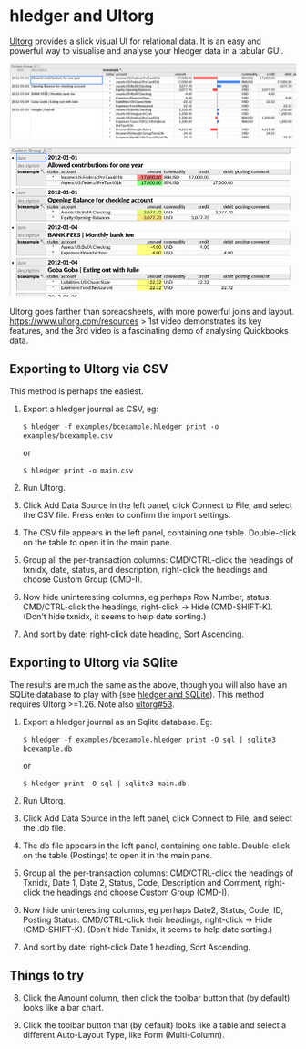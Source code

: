 # hledger and Ultorg

[Ultorg](https://www.ultorg.com/) provides a slick visual UI for relational data.
It is an easy and powerful way to visualise and analyse your hledger data in a tabular GUI.

<a href="images/ultorg-1.png" class="highslide" onclick="return hs.expand(this)"><img src="images/ultorg-1.png" title="ultorg example 1" /></a>

<a href="images/ultorg-2.png" class="highslide" onclick="return hs.expand(this)"><img src="images/ultorg-2.png" title="ultorg example 2" /></a>

Ultorg goes farther than spreadsheets, with more powerful joins and layout.
<https://www.ultorg.com/resources> > 1st video demonstrates its key features,
and the 3rd video is a fascinating demo of analysing Quickbooks data.

## Exporting to Ultorg via CSV

This method is perhaps the easiest.

1. Export a hledger journal as CSV, eg:
    ```cli
    $ hledger -f examples/bcexample.hledger print -o examples/bcexample.csv
    ```
    or
    ```cli
    $ hledger print -o main.csv
    ```

2. Run Ultorg.

3. Click Add Data Source in the left panel, click Connect to File, and select the CSV file. Press enter to confirm the import settings.

4. The CSV file appears in the left panel, containing one table. Double-click on the table to open it in the main pane.

5. Group all the per-transaction columns: CMD/CTRL-click the headings of txnidx, date, status, and description, right-click the headings and choose Custom Group (CMD-I).

6. Now hide uninteresting columns, eg perhaps Row Number, status: CMD/CTRL-click the headings, right-click -> Hide (CMD-SHIFT-K).
   (Don't hide txnidx, it seems to help date sorting.)

7. And sort by date: right-click date heading, Sort Ascending.

## Exporting to Ultorg via SQlite

The results are much the same as the above, though you will also have an SQLite database to play with (see [hledger and SQLite](sqlite.md)).
This method requires Ultorg >=1.26. Note also [ultorg#53](https://github.com/ultorg/public_issues/issues/53).

1. Export a hledger journal as an Sqlite database. Eg:
    ```cli
    $ hledger -f examples/bcexample.hledger print -O sql | sqlite3 bcexample.db
    ```
    or
    ```cli
    $ hledger print -O sql | sqlite3 main.db
    ```

2. Run Ultorg.

3. Click Add Data Source in the left panel, click Connect to File, and select the .db file.

4. The db file appears in the left panel, containing one table. Double-click on the table (Postings) to open it in the main pane.

5. Group all the per-transaction columns: CMD/CTRL-click the headings of Txnidx, Date 1, Date 2, Status, Code, Description and Comment, right-click the headings and choose Custom Group (CMD-I).

6. Now hide uninteresting columns, eg perhaps Date2, Status, Code, ID, Posting Status: CMD/CTRL-click their headings, right-click -> Hide (CMD-SHIFT-K).
   (Don't hide Txnidx, it seems to help date sorting.)

7. And sort by date: right-click Date 1 heading, Sort Ascending.


## Things to try

8. Click the Amount column, then click the toolbar button that (by default) looks like a bar chart.

9. Click the toolbar button that (by default) looks like a table and select a different Auto-Layout Type, like Form (Multi-Column).

